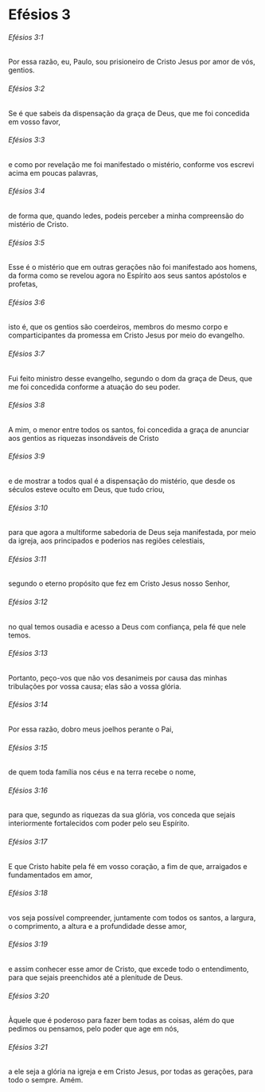 # Efésios 3

###### Efésios 3:1

Por essa razão, eu, Paulo, sou prisioneiro de Cristo Jesus por amor de vós, gentios.

###### Efésios 3:2

Se é que sabeis da dispensação da graça de Deus, que me foi concedida em vosso favor,

###### Efésios 3:3

e como por revelação me foi manifestado o mistério, conforme vos escrevi acima em poucas palavras,

###### Efésios 3:4

de forma que, quando ledes, podeis perceber a minha compreensão do mistério de Cristo.

###### Efésios 3:5

Esse é o mistério que em outras gerações não foi manifestado aos homens, da forma como se revelou agora no Espírito aos seus santos apóstolos e profetas,

###### Efésios 3:6

isto é, que os gentios são coerdeiros, membros do mesmo corpo e comparticipantes da promessa em Cristo Jesus por meio do evangelho.

###### Efésios 3:7

Fui feito ministro desse evangelho, segundo o dom da graça de Deus, que me foi concedida conforme a atuação do seu poder.

###### Efésios 3:8

A mim, o menor entre todos os santos, foi concedida a graça de anunciar aos gentios as riquezas insondáveis de Cristo

###### Efésios 3:9

e de mostrar a todos qual é a dispensação do mistério, que desde os séculos esteve oculto em Deus, que tudo criou,

###### Efésios 3:10

para que agora a multiforme sabedoria de Deus seja manifestada, por meio da igreja, aos principados e poderios nas regiões celestiais,

###### Efésios 3:11

segundo o eterno propósito que fez em Cristo Jesus nosso Senhor,

###### Efésios 3:12

no qual temos ousadia e acesso a Deus com confiança, pela fé que nele temos.

###### Efésios 3:13

Portanto, peço-vos que não vos desanimeis por causa das minhas tribulações por vossa causa; elas são a vossa glória.

###### Efésios 3:14

Por essa razão, dobro meus joelhos perante o Pai,

###### Efésios 3:15

de quem toda família nos céus e na terra recebe o nome,

###### Efésios 3:16

para que, segundo as riquezas da sua glória, vos conceda que sejais interiormente fortalecidos com poder pelo seu Espírito.

###### Efésios 3:17

E que Cristo habite pela fé em vosso coração, a fim de que, arraigados e fundamentados em amor,

###### Efésios 3:18

vos seja possível compreender, juntamente com todos os santos, a largura, o comprimento, a altura e a profundidade desse amor,

###### Efésios 3:19

e assim conhecer esse amor de Cristo, que excede todo o entendimento, para que sejais preenchidos até a plenitude de Deus.

###### Efésios 3:20

Àquele que é poderoso para fazer bem todas as coisas, além do que pedimos ou pensamos, pelo poder que age em nós,

###### Efésios 3:21

a ele seja a glória na igreja e em Cristo Jesus, por todas as gerações, para todo o sempre. Amém.


